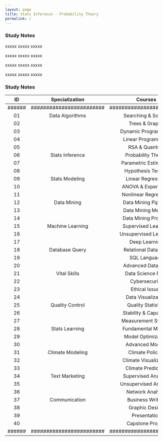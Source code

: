 ```yaml
---
layout: page
title: Stats Inference - Probability Theory
permalink: /
---
```


<h3>Study Notes</h3>

xxxxx xxxxx xxxxx

xxxxx xxxxx xxxxx

xxxxx xxxxx xxxxx

xxxxx xxxxx xxxxx

<h3>Study Notes</h3>

| ID  | Specialization      | Courses                   | Link   |
|:---:|:-------------------:|:-------------------------:|:------:|
|######|########################|########################|######|
| 01  | Data Algorithms     | Searching & Sorting       | [Link] |
| 02  |       | Trees & Graphs            | [Link] |
| 03  |       | Dynamic Programming       | [Link] |
| 04  |       | Linear Programming        | [Link] |
| 05  |       | RSA & Quantum             | [Link] |
| 06  | Stats Inference     | Probability Theory        | [Link] |
| 07  |        | Parametric Estimation     | [Link] |
| 08  |        | Hypothesis Testing        | [Link] |
| 09  | Stats Modeling      | Linear Regression         | [Link] |
| 10  |         | ANOVA & Experiment        | [Link] |
| 11  |         | Nonlinear Regression      | [Link] |
| 12  | Data Mining         | Data Mining Pipeline      | [Link] |
| 13  |           | Data Mining Method        | [Link] |
| 14  |           | Data Mining Projects      | [Link] |
| 15  | Machine Learning    | Supervised Learning       | [Link] |
| 16  |      | Unsupervised Learning     | [Link] |
| 17  |      | Deep Learning             | [Link] |
| 18  | Database Query      | Relational Database       | [Link] |
| 19  |        | SQL Language              | [Link] |
| 20  |        | Advanced Database         | [Link] |
| 21  | Vital Skills        | Data Science Field        | [Link] |
| 22  |          | Cybersecurity             | [Link] |
| 23  |          | Ethical Issues            | [Link] |
| 24  |          | Data Visualization        | [Link] |
| 25  | Quality Control     | Quality Statistics        | [Link] |
| 26  |       | Stability & Capability    | [Link] |
| 27  |       | Measurement System        | [Link] |
| 28  | Stats Learning      | Fundamental Models        | [Link] |
| 29  |         | Model Optimization        | [Link] |
| 30  |         | Advanced Models           | [Link] |
| 31  | Climate Modeling    | Climate Policies          | [Link] |
| 32  |      | Climate Visualization     | [Link] |
| 33  |      | Climate Prediction        | [Link] |
| 34  | Text Marketing      | Supervised Analysis       | [Link] |
| 35  |        | Unsupervised Analysis     | [Link] |
| 36  |        | Network Analysis          | [Link] |
| 37  | Communication       | Business Writing          | [Link] |
| 38  |        | Graphic Design            | [Link] |
| 39  |        | Presentation              | [Link] |
| 40  |        | Capstone Project          | [Link] |
|######|########################|########################|######|
